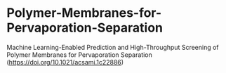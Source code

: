 # Polymer-Membranes-for-Pervaporation-Separation
Machine Learning-Enabled Prediction and High-Throughput Screening of Polymer Membranes for Pervaporation Separation (https://doi.org/10.1021/acsami.1c22886)
